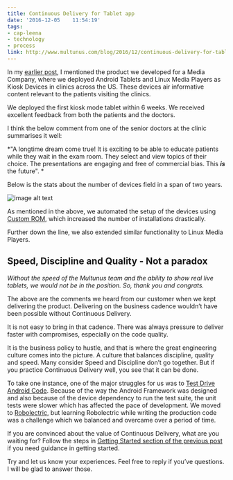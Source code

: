 ```yaml
---
title: Continuous Delivery for Tablet app
date: '2016-12-05	 11:54:19'
tags:
- cap-leena
- technology
- process
link: http://www.multunus.com/blog/2016/12/continuous-delivery-for-tablet-app/
---
```


In my [earlier post](http://www.multunus.com/blog/2016/11/tryst-continuous-delivery/), I mentioned the product we developed for a Media Company, where we deployed Android Tablets and Linux Media Players as Kiosk Devices in clinics across the US. These devices air informative content relevant to the patients visiting the clinics.

We deployed the first kiosk mode tablet within 6 weeks. We received excellent feedback from both the patients and the doctors. 

I think the below comment from one of the senior doctors at the clinic summarises it well:

*"A longtime dream come true!  It is exciting to be able to educate patients while they wait in the exam room. They select and view topics of their choice.  The presentations are engaging and free of commercial bias. This ***_is_*** the future". *

Below is the stats about the number of devices field in a span of two years.

![image alt text](https://s3.amazonaws.com/multunus-website/uploads/2016/11/if-stats.jpg)

As mentioned in the above, we automated the setup of the devices using [Custom ROM](http://www.androidpolice.com/2010/05/01/custom-roms-for-android-explained-and-why-you-want-them/), which increased the number of installations drastically.

Further down the line, we also extended similar functionality to Linux Media Players.

## **Speed, Discipline and Quality - Not a paradox**

*Without the speed of the Multunus team and the ability to show real live tablets, we would not be in the position. So, thank you and congrats.*

The above are the comments we heard from our customer when we kept delivering the product. Delivering on the business cadence wouldn’t have been possible without Continuous Delivery.

It is not easy to bring in that cadence. There was always pressure to deliver faster with compromises, especially on the code quality.

It is the business policy to hustle, and that is where the great engineering culture comes into the picture. A culture that balances discipline, quality and speed. Many consider Speed and Discipline don’t go together. But if you practice Continuous Delivery well, you see that it can be done.

To take one instance, one of the major struggles for us was to [Test Drive Android Code](http://www.multunus.com/blog/2014/02/tdd-using-roboelectric/). Because of the way the Android Framework was designed and also because of the device dependency to run the test suite, the unit tests were slower which has affected the pace of development. We moved to [Robolectric](http://robolectric.org/), but learning Robolectric while writing the production code was a challenge which we balanced and overcame over a period of time.

If you are convinced about the value of Continuous Delivery, what are you waiting for? 
Follow the steps in [Getting Started section of the previous post](/blog/2016/11/tryst-continuous-delivery#get-started) if you need guidance in getting started.

Try and let us know your experiences. Feel free to reply if you’ve questions. I will be glad to answer those.


